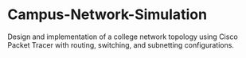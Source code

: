 # Campus-Network-Simulation
Design and implementation of a college network topology using Cisco Packet Tracer with routing, switching, and subnetting configurations.
